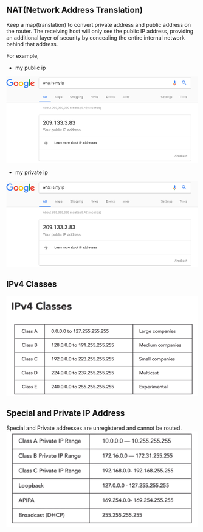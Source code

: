 NAT(Network Address Translation)
--------------------------------
Keep a map(translation) to convert private address and public address on the router.
The receiving host will only see the public IP address,
providing an additional layer of security by concealing the entire internal network behind that address.

For example,
- my public ip

![myPublicIP](https://github.com/Youcheng/LinuxBasics/blob/master/pictures/myPublicIP.png)


- my private ip

![myPrivateIP](https://github.com/Youcheng/LinuxBasics/blob/master/pictures/myPrivateIP.png)


IPv4 Classes
------------
![IPv4Classes](https://github.com/Youcheng/LinuxBasics/blob/master/pictures/IPv4Classes.png)


Special and Private IP Address
------------------------------
Special and Private addresses are unregistered and cannot be routed.
![privateIPAdress](https://github.com/Youcheng/LinuxBasics/blob/master/pictures/privateIPAdress.png)
